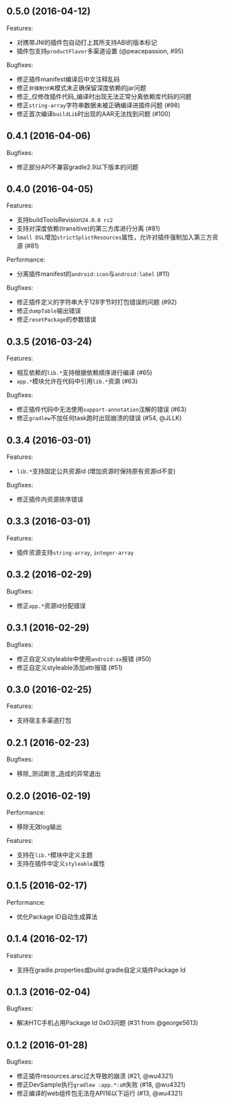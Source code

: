 ## 0.5.0 (2016-04-12)

Features:

  - 对携带JNI的插件包自动打上其所支持ABI的版本标记
  - 插件包支持`productFlavor`多渠道设置 (@peacepassion, #95)

Bugfixes:

  - 修正插件manifest编译后中文注释乱码
  - 修正`非强制分离`模式未正确保留深度依赖的jar问题
  - 修正_仅修改插件代码_编译时出现无法正常分离依赖库代码的问题
  - 修正`string-array`字符串数据未被正确编译进插件问题 (#98)
  - 修正首次编译`buildLib`时出现的AAR无法找到问题 (#100)

## 0.4.1 (2016-04-06)

Bugfixes:

  - 修正部分API不兼容gradle2.9以下版本的问题

## 0.4.0 (2016-04-05)

Features:

  - 支持buildToolsRevision`24.0.0 rc2`
  - 支持对深度依赖(transitive)的第三方库进行分离 (#81)
  - `Small DSL`增加`strictSplictResources`属性，允许对插件强制加入第三方资源 (#81)

Performance:

  - 分离插件manifest的`android:icon`与`android:label` (#11)

Bugfixes:

  - 修正插件定义的字符串大于128字节时打包错误的问题 (#92)
  - 修正`dumpTable`输出错误
  - 修正`resetPackage`的参数错误


## 0.3.5 (2016-03-24)

Features:

  - 相互依赖的`lib.*`支持根据依赖顺序进行编译 (#65)
  - `app.*`模块允许在代码中引用`lib.*`资源 (#63)

Bugfixes:

  - 修正插件代码中无法使用`support-annotation`注解的错误 (#63)
  - 修正`gradlew`不加任何task跑时出现崩溃的错误 (#54, @JLLK)

## 0.3.4 (2016-03-01)

Features:

  - `lib.*`支持固定公共资源id (增加资源时保持原有资源id不变)

Bugfixes:

  - 修正插件内资源排序错误

## 0.3.3 (2016-03-01)

Features:

  - 插件资源支持`string-array`, `integer-array`

## 0.3.2 (2016-02-29)

Bugfixes:

  - 修正`app.*`资源id分配错误

## 0.3.1 (2016-02-29)

Bugfixes:

  - 修正自定义styleable中使用`android:xx`报错 (#50)
  - 修正自定义styleable添加attr报错 (#51)

## 0.3.0 (2016-02-25)

Features:

  - 支持宿主多渠道打包

## 0.2.1 (2016-02-23)

Bugfixes:

  - 移除_测试断言_造成的异常退出

## 0.2.0 (2016-02-19)

Performance:

  - 移除无效log输出

Features:

  - 支持在`lib.*`模块中定义主题
  - 支持在插件中定义`styleable`属性


## 0.1.5 (2016-02-17)

Performance:

  - 优化Package ID自动生成算法

## 0.1.4 (2016-02-17)

Features:

  - 支持在gradle.properties或build.gradle自定义插件Package Id

## 0.1.3 (2016-02-04)

Bugfixes:

  - 解决HTC手机占用Package Id 0x03问题 (#31 from @george5613)

## 0.1.2 (2016-01-28)

Bugfixes:

  - 修正插件resources.arsc过大导致的崩溃 (#21, @wu4321)
  - 修正DevSample执行`gradlew :app.*:aR`失败 (#18, @wu4321)
  - 修正编译的web组件包无法在API16以下运行 (#13, @wu4321)